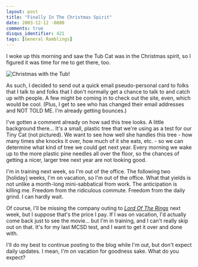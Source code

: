 ```yaml
---
layout: post
title: "Finally In The Christmas Spirit"
date: 2003-12-12 -0800
comments: true
disqus_identifier: 421
tags: [General Ramblings]
---
```

I woke up this morning and saw the Tub Cat was in the Christmas spirit,
so I figured it was time for me to get there, too.
 
 ![Christmas with the
Tub!](https://hyqi8g.blu.livefilestore.com/y2pD09MwD3sDg38UZ0oQ8PHImWpA7OnHDp4AOtLjKFwhy7f-TuaTn77d4Tmt_WfOxbfxfQs-WValCOtHRoxhoozaNm_ex7y1TBabuXa2VGh4ko/20031212christmascat.jpg?psid=1)
 
 As such, I decided to send out a quick email pseudo-personal card to
folks that I talk to and folks that I don't normally get a chance to
talk to and catch up with people. A few might be coming in to check out
the site, even, which would be cool. (Plus, I get to see who has changed
their email addresses and NOT TOLD ME. I'm already getting bounces.)
 
 I've gotten a comment already on how sad this tree looks. A little
background there... It's a small, plastic tree that we're using as a
test for our Tiny Cat (not pictured). We want to see how well she
handles this tree - how many times she knocks it over, how much of it
she eats, etc. - so we can determine what kind of tree we could get next
year. Every morning we wake up to the more plastic pine needles all over
the floor, so the chances of getting a nicer, larger tree next year are
not looking good.
 
 I'm in training next week, so I'm out of the office. The following two
[holiday] weeks, I'm on vacation, so I'm out of the office. What that
yields is not unlike a month-long mini-sabbatical from work. The
anticipation is killing me. Freedom from the ridiculous commute. Freedom
from the daily grind. I can hardly wait.
 
 Of course, I'll be missing the company outing to [*Lord Of The
Rings*](http://www.imdb.com/title/tt0167260/) next week, but I suppose
that's the price I pay. If I was on vacation, I'd actually come back
just to see the movie... but I'm in training, and I can't really skip
out on that. It's for my last MCSD test, and I want to get it over and
done with.
 
 I'll do my best to continue posting to the blog while I'm out, but
don't expect daily updates. I mean, I'm on vacation for goodness sake.
What do you expect?
